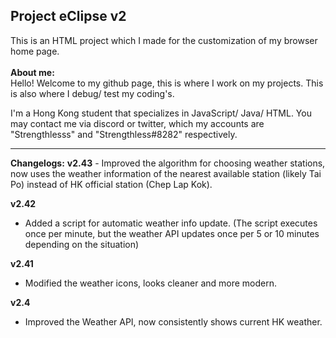 <h2>Project eClipse v2</h2> 
This is an HTML project which I made for the customization of my browser home page.
<br>
<br>
<b>About me:</b>
<br>
   Hello! Welcome to my github page, this is where I work on my projects. This
is also where I debug/ test my coding's.
   <p>I'm a Hong Kong student that specializes in JavaScript/ Java/ HTML. You may
contact me via discord or twitter, which my accounts are "Strengthlesss"
and "Strengthless#8282" respectively.</p>
<hr>
<b>Changelogs:</b>
<b>v2.43</b>
- Improved the algorithm for choosing weather stations, now uses the weather information of the nearest available station (likely Tai Po) instead of HK official station (Chep Lap Kok).

<b>v2.42</b>
- Added a script for automatic weather info update. (The script executes once per minute, but the weather API updates once per 5 or 10 minutes depending on the situation)

<b>v2.41</b>
- Modified the weather icons, looks cleaner and more modern.

<b>v2.4</b>
- Improved the Weather API, now consistently shows current HK weather.

<b></b>


